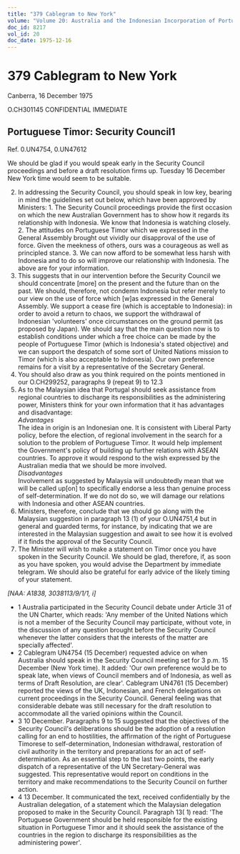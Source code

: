 ```yaml
---
title: "379 Cablegram to New York"
volume: "Volume 20: Australia and the Indonesian Incorporation of Portuguese Timor, 1974-1976"
doc_id: 8217
vol_id: 20
doc_date: 1975-12-16
---
```


# 379 Cablegram to New York

Canberra, 16 December 1975

O.CH301145 CONFIDENTIAL IMMEDIATE

## Portuguese Timor: Security Council1

Ref. 0.UN4754, 0.UN47612

We should be glad if you would speak early in the Security Council proceedings and before a draft resolution firms up. Tuesday 16 December New York time would seem to be suitable.

  2. In addressing the Security Council, you should speak in low key, bearing in mind the guidelines set out below, which have been approved by Ministers: 
    1. The Security Council proceedings provide the first occasion on which the new Australian Government has to show how it regards its relationship with Indonesia. We know that Indonesia is watching closely.
    2. The attitudes on Portuguese Timor which we expressed in the General Assembly brought out vividly our disapproval of the use of force. Given the meekness of others, ours was a courageous as well as principled stance.
    3. We can now afford to be somewhat less harsh with Indonesia and to do so will improve our relationship with Indonesia.
The above are for your information. 
  3. This suggests that in our intervention before the Security Council we should concentrate [more] on the present and the future than on the past. We should, therefore, not condemn Indonesia but refer merely to our view on the use of force which [w]as expressed in the General Assembly. We support a cease fire (which is acceptable to Indonesia): in order to avoid a return to chaos, we support the withdrawal of Indonesian 'volunteers' once circumstances on the ground permit (as proposed by Japan). We should say that the main question now is to establish conditions under which a free choice can be made by the people of Portuguese Timor (which is Indonesia's stated objective) and we can support the despatch of some sort of United Nations mission to Timor (which is also acceptable to Indonesia). Our own preference remains for a visit by a representative of the Secretary General.
  4. You should also draw as you think required on the points mentioned in our O.CH299252, paragraphs 9 (repeat 9) to 12.3
  5. As to the Malaysian idea that Portugal should seek assistance from regional countries to discharge its responsibilities as the administering power, Ministers think for your own information that it has advantages and disadvantage:  
_Advantages_  
The idea in origin is an Indonesian one. It is consistent with Liberal Party policy, before the election, of regional involvement in the search for a solution to the problem of Portuguese Timor. It would help implement the Government's policy of building up further relations with ASEAN countries. To approve it would respond to the wish expressed by the Australian media that we should be more involved.  
_Disadvantages_  
Involvement as suggested by Malaysia will undoubtedly mean that we will be called up[on] to specifically endorse a less than genuine process of self-determination. If we do not do so, we will damage our relations with Indonesia and other ASEAN countries. 
  6. Ministers, therefore, conclude that we should go along with the Malaysian suggestion in paragraph 13 (1) of your O.UN4751,4 but in general and guarded terms, for instance, by indicating that we are interested in the Malaysian suggestion and await to see how it is evolved if it finds the approval of the Security Council.
  7. The Minister will wish to make a statement on Timor once you have spoken in the Security Council. We should be glad, therefore, if, as soon as you have spoken, you would advise the Department by immediate telegram. We should also be grateful for early advice of the likely timing of your statement.



_[NAA: A1838, 3038113/9/1/1, i]_

  * 1 Australia participated in the Security Council debate under Article 31 of the UN Charter, which reads: 'Any member of the United Nations which is not a member of the Security Council may participate, without vote, in the discussion of any question brought before the Security Council whenever the latter considers that the interests of the matter are specially affected'.
  * 2 Cablegram UN4754 (15 December) requested advice on when Australia should speak in the Security Council meeting set for 3 p.m. 15 December (New York time). It added: 'Our own preference would be to speak late, when views of Council members and of Indonesia, as well as terms of Draft Resolution, are clear'. Cablegram UN4761 (15 December) reported the views of the UK, Indonesian, and French delegations on current proceedings in the Security Council. General feeling was that considerable debate was still necessary for the draft resolution to accommodate all the varied opinions within the Council.
  * 3 10 December. Paragraphs 9 to 15 suggested that the objectives of the Security Council's deliberations should be the adoption of a resolution calling for an end to hostilities, the affirmation of the right of Portuguese Timorese to self-determination, Indonesian withdrawal, restoration of civil authority in the territory and preparations for an act of self-determination. As an essential step to the last two points, the early dispatch of a representative of the UN Secretary-General was suggested. This representative would report on conditions in the territory and make recommendations to the Security Council on further action.
  * 4 13 December. It communicated the text, received confidentially by the Australian delegation, of a statement which the Malaysian delegation proposed to make in the Security Council. Paragraph 13( 1) read: 'The Portuguese Government should be held responsible for the existing situation in Portuguese Timor and it should seek the assistance of the countries in the region to discharge its responsibilities as the administering power'.


